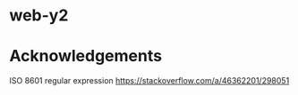 # web-y2


# Acknowledgements
ISO 8601 regular expression https://stackoverflow.com/a/46362201/298051